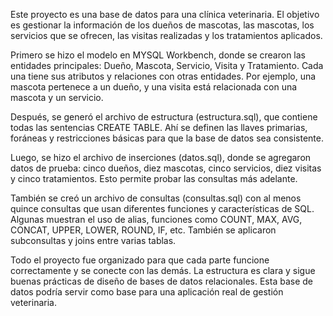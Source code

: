 Este proyecto es una base de datos para una clínica veterinaria. El objetivo es gestionar la información de los dueños de mascotas, las mascotas, los servicios que se ofrecen, las visitas realizadas y los tratamientos aplicados.

Primero se hizo el modelo en MYSQL Workbench, donde se crearon las entidades principales: Dueño, Mascota, Servicio, Visita y Tratamiento. Cada una tiene sus atributos y relaciones con otras entidades. Por ejemplo, una mascota pertenece a un dueño, y una visita está relacionada con una mascota y un servicio.

Después, se generó el archivo de estructura (estructura.sql), que contiene todas las sentencias CREATE TABLE. Ahí se definen las llaves primarias, foráneas y restricciones básicas para que la base de datos sea consistente.

Luego, se hizo el archivo de inserciones (datos.sql), donde se agregaron datos de prueba: cinco dueños, diez mascotas, cinco servicios, diez visitas y cinco tratamientos. Esto permite probar las consultas más adelante.

También se creó un archivo de consultas (consultas.sql) con al menos quince consultas que usan diferentes funciones y características de SQL. Algunas muestran el uso de alias, funciones como COUNT, MAX, AVG, CONCAT, UPPER, LOWER, ROUND, IF, etc. También se aplicaron subconsultas y joins entre varias tablas.

Todo el proyecto fue organizado para que cada parte funcione correctamente y se conecte con las demás. La estructura es clara y sigue buenas prácticas de diseño de bases de datos relacionales. Esta base de datos podría servir como base para una aplicación real de gestión veterinaria.